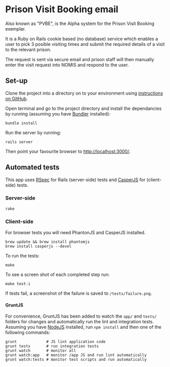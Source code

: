 # Prison Visit Booking email

Also known as "PVBE", is the Alpha system for the Prison Visit Booking exemplar. 

It is a Ruby on Rails cookie based (no database) service which enables a user to pick 3 posible visiting times and submit the required details of a visit to the relevant prison. 

The request is sent via secure email and prison staff will then manually enter the visit request into NOMIS and respond to the user.

## Set-up

Clone the project into a directory on to your environment using [instructions on GitHub](https://help.github.com/categories/54/articles). 

Open terminal and go to the project directory and install the dependancies by running (assuming you have [Bundler](http://bundler.io/) installed):

    bundle install
    
Run the server by running:

    rails server

Then point your favourite browser to [http://localhost:3000/](http://localhost:3000/).

## Automated tests

This app uses [RSpec](http://rspec.info/) for Rails (server-side) tests and [CasperJS](casperjs.org) for (client-side) tests.

### Server-side

    rake

### Client-side

For browser tests you will need PhantonJS and CasperJS installed.

    brew update && brew install phantomjs
    brew install casperjs --devel

To run the tests:

    make

To see a screen shot of each completed step run:

    make test-i

If tests fail, a screenshot of the failure is saved to `/tests/failure.png`.

#### GruntJS

For convenience, GruntJS has been added to watch the `app/` and `tests/` folders for changes and automatically run the lint and integration tests. Assuming you have [NodeJS](http://nodejs.org/) installed, run `npm install` and then one of the following commands:

    grunt             # JS lint application code
    grunt tests       # run integration tests
    grunt watch       # monitor all
    grunt watch:app   # monitor /app JS and run lint automatically
    grunt watch:tests # monitor test scripts and run automatically

